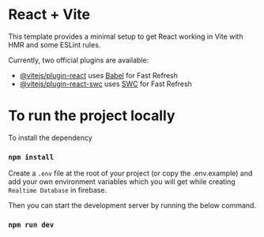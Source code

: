# React + Vite

This template provides a minimal setup to get React working in Vite with HMR and some ESLint rules.

Currently, two official plugins are available:

- [@vitejs/plugin-react](https://github.com/vitejs/vite-plugin-react/blob/main/packages/plugin-react/README.md) uses [Babel](https://babeljs.io/) for Fast Refresh
- [@vitejs/plugin-react-swc](https://github.com/vitejs/vite-plugin-react-swc) uses [SWC](https://swc.rs/) for Fast Refresh

# To run the project locally

To install the dependency

### `npm install`

Create a `.env` file at the root of your project (or copy the .env.example) and add your own environment variables which you will get while creating `Realtime Database` in firebase.

Then you can start the development server by running the below command.

### `npm run dev`
